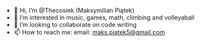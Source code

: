 - 👋 Hi, I’m @Thecosiek (Maksymilian Piątek)
- 👀 I’m interested in music, games, math, climbing and volleyaball
- 💞️ I’m looking to collaborate on code writing
- 📫 How to reach me: email: maks.piatek5@gmail.com


